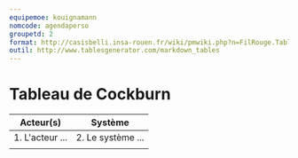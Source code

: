 ```yaml
---
equipemoe: kouignamann
nomcode: agendaperso
groupetd: 2
format: http://casisbelli.insa-rouen.fr/wiki/pmwiki.php?n=FilRouge.TableauCockburn
outil: http://www.tablesgenerator.com/markdown_tables
---
```

# Tableau de Cockburn

| Acteur(s)       | Système                        | 
|-----------------|--------------------------------|
| 1. L'acteur ... | 2. Le système ...              | 
|                 |                                |

